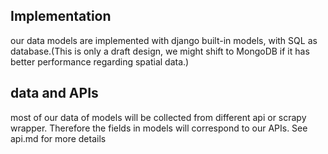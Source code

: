 ## Implementation
our data models are implemented with django built-in models, with SQL as database.(This is only a draft design, we might shift to MongoDB if it has better performance regarding spatial data.)

## data and APIs
most of our data of models will be collected from different api or scrapy wrapper. Therefore the fields in models will correspond to our APIs. See api.md for more details